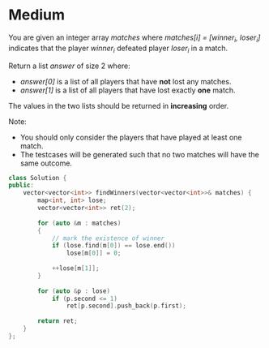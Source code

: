 # Medium

You are given an integer array *matches* where *matches[i] = [winner<sub>i</sub>, loser<sub>i</sub>]* indicates that the player *winner<sub>i</sub>* defeated player *loser<sub>i</sub>* in a match.

Return a list *answer* of size 2 where:

- *answer[0]* is a list of all players that have **not** lost any matches.
- *answer[1]* is a list of all players that have lost exactly **one** match.

The values in the two lists should be returned in **increasing** order.

Note:

- You should only consider the players that have played at least one match.
- The testcases will be generated such that no two matches will have the same outcome.

```cpp
class Solution {
public:
    vector<vector<int>> findWinners(vector<vector<int>>& matches) {
        map<int, int> lose;
        vector<vector<int>> ret(2);
        
        for (auto &m : matches)
        {
            // mark the existence of winner
            if (lose.find(m[0]) == lose.end())
                lose[m[0]] = 0;
            
            ++lose[m[1]];
        }
        
        for (auto &p : lose)
            if (p.second <= 1)
                ret[p.second].push_back(p.first);
        
        return ret;
    }
};
```
